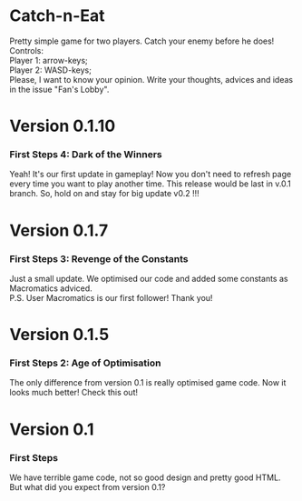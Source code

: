 # Catch-n-Eat
Pretty simple game for two players. Catch your enemy before he does! </br>
Controls: </br>
  Player 1: arrow-keys;</br>
  Player 2: WASD-keys;</br>
Please, I want to know your opinion. Write your thoughts, advices and ideas in the issue "Fan's Lobby".</br>
# Version 0.1.10
### First Steps 4: Dark of the Winners
  Yeah! It's our first update in gameplay! Now you don't need to refresh page every time you want to play another time. This release would be last in v.0.1 branch. So, hold on and stay for big update v0.2 !!!
# Version 0.1.7
### First Steps 3: Revenge of the Constants
Just a small update. We optimised our code and added some constants as Macromatics adviced.</br>
P.S. User Macromatics is our first follower! Thank you!
# Version 0.1.5  
### First Steps 2: Age of Optimisation
  The only difference from version 0.1 is really optimised game code. Now it looks much better! Check this out!
# Version 0.1
### First Steps
  We have terrible game code, not so good design and pretty good HTML. But what did you expect from version 0.1?</br>
